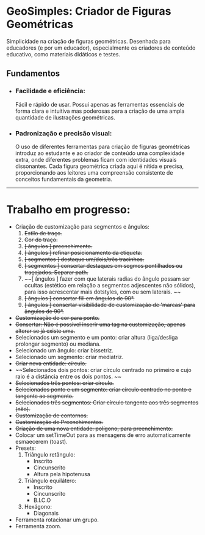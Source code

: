 # GeoSimples: Criador de Figuras Geométricas

Simplicidade na criação de figuras geométricas. Desenhada para educadores (e por um educador), especialmente os criadores de conteúdo educativo, como materiais didáticos e testes.

## Fundamentos

- ### Facilidade e eficiência:
  Fácil e rápido de usar. Possui apenas as ferramentas essenciais de forma clara e intuitiva mas poderosas para a criação de uma ampla quantidade de ilustrações geométricas.
- ### Padronização e precisão visual:
  O uso de diferentes ferramentas para criação de figuras geométricas introduz ao estudante e ao criador de conteúdo uma complexidade extra, onde diferentes problemas ficam com identidades visuais dissonantes. Cada figura geométrica criada aqui é nítida e precisa, proporcionando aos leitores uma compreensão consistente de conceitos fundamentais da geometria.

---

# Trabalho em progresso:

- Criação de customização para segmentos e ângulos:
  1. ~~Estilo de traço.~~
  2. ~~Cor do traço.~~
  3. ~~[ ângulos ] preenchimento.~~
  4. ~~[ ângulos ] refinar posicionamento da etiqueta.~~
  5. ~~[ segmentos ] destaque um/dois/três tracinhos.~~
  6. ~~[ segmentos ] consertar destaques em segmos pontilhados ou traçejados. Separar path.~~
  7. ~~[ ângulos ] fazer com que laterais radias do ângulo possam ser ocultas (estético em relação a segmentos adjescentes não sólidos), para isso acrescentar mais dotstyles, com ou sem laterais. ~~
  8. ~~[ ângulos ] consertar fill em ângulos de 90°.~~
  9. ~~[ ângulos ] consertar visibilidade de customização de 'marcas' para ângulos de 90°.~~
- ~~Customização de cor para ponto.~~
- ~~Consertar: Não é possível inserir uma tag na customização, apenas alterar se já existe uma.~~
- Selecionados um segmento e um ponto: criar altura (liga/desliga prolongar segmento) ou mediana.
- Selecionado um ângulo: criar bissetriz.
- Selecionado um segmento: criar mediatriz.
- ~~Criar nova entidade: círculo.~~
- ~~Selecionados dois pontos: criar círculo centrado no primeiro e cujo raio é a distância entre os dois pontos. ~~
- ~~Selecionados três pontos: criar círculo.~~
- ~~Selecionados ponto e um segmento: criar círculo centrado no ponto e tangente ao segmento.~~
- ~~Selecionados três segmentos: Criar círculo tangente aos três segmentos (não).~~
- ~~Customização de contornos.~~
- ~~Customização de Preenchimentos.~~
- ~~Criação de uma nova entidade: polígono, para preenchimento.~~
- Colocar um setTimeOut para as mensagens de erro automaticamente esmaecerem (toast).
- Presets:
  1. Triângulo retângulo:
     - Inscrito
     - Cincunscrito
     - Altura pela hipotenusa
  2. Triângulo equilátero:
     - Inscrito
     - Cincunscrito
     - B.I.C.O
  3. Hexágono:
     - Diagonais
- Ferramenta rotacionar um grupo.
- Ferramenta zoom.
